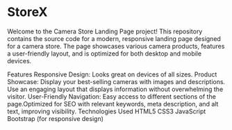 # StoreX 
Welcome to the Camera Store Landing Page project! This repository contains the source code for a modern, 
responsive landing page designed for a camera store. The page showcases various camera products, features a 
user-friendly layout, and is optimized for both desktop and mobile devices.

Features Responsive Design: Looks great on devices of all sizes. 
Product Showcase: Display your best-selling cameras with images and descriptions.  Use an engaging layout that displays information without overwhelming the visitor.
User-Friendly Navigation: Easy access to different sections of the page.Optimized for SEO with relevant keywords, meta description, and alt text, improving visibility.
Technologies Used HTML5 CSS3  JavaScript  Bootstrap (for responsive design)
